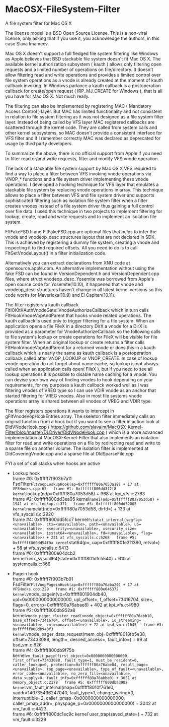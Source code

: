 # MacOSX-FileSystem-Filter
A file system filter for Mac OS X

The license model is a BSD Open Source License. This is a non-viral license, only asking that if you use it, you acknowledge the authors, in this case Slava Imameev.

Mac OS X doesn't support a full fledged file system filtering like Windows as Apple believes that BSD stackable file system doesn't fit Mac OS X. The available kernel authorization subsystem ( kauth ) allows only filtering open requests and a limited number of operations on file/directory. It doesn't allow filtering read and write operations and provides a limited control over file system operations as a vnode is already created at the moment of kauth callback invoking. In Windows parlance a kauth callback is a postoperation callback for create/open request ( IRP_MJ_CREATE for Windows ), that is all you have for Mac OS X. Not much really.

 The filtering can also be implemented by registering MAC ( Mandatory Access Control ) layer. But MAC has limited functionality and not consistent in relation to file system filtering as it was not designed as a file system filter layer. Instead of being called by VFS layer MAC registered callbacks are scattered through the kernel code. They are called from system calls and other kernel subsystems, so MAC doesn't provide a consistent interface for VFS filter and if I remember correctly MAC was declared as deprecated for usage by third party developers.

  To summarize the above, there is no official support from Apple if you need to filter read or/and write requests, filter and modify VFS vnode operation.

The lack of a stackable file system support by Mac OS X VFS required to find a way to place a filter between VFS invoking vnode operations via VNOP_* functions and a file system driver implementing these vnode operations. I developed a hooking technique for VFS layer that emulates a stackable file system by replacing vnode operations in array. This technique allows to place a filter between VFS and file system driver and supports sophisticated filtering such as isolation file system filter when a filter creates vnodes instead of a file system driver thus gaining a full control over file data. I used this technique in two projects to implement filtering for lookup, create, read and write requests and to implement an isolation file system.

 FltFakeFSD.h and FltFakeFSD.cpp are optional files that helps to infer the vnode and vnodeop_desc structures layout that are not declared in SDK.  This is achieved by registering a dummy file system, creating a vnode and inspecting it to find required offsets. All you need to do is to call FltGetVnodeLayout() in a filter initialization code.

 Alternatively you can extract declarations from XNU code at opensource.apple.com. An alternative implementation without using the fake FSD can be found in VersionDependent.h and VersionDependent.cpp files, where struct vnodeop_desc_Yosemite was borrowed from Apple's open source code for Yosemite(10.10), it happened that vnode and vnodeop_desc structures haven't change in all latest kernel versions so this code works for Mavericks(10.9) and El Capitan(10.11).

 The filter registers a kauth callback FltIOKitKAuthVnodeGate::VnodeAuthorizeCallback which in turn calls FltHookVnodeVopAndParent that hooks vnode related operations. The kauth callback is used only to trigger filtering for a file system. When an application opens a file FileX in a directory DirX a vnode for a DirX is provided as a parameter for VnodeAuthorizeCallback so the following calls to file system's lookup or create operations for FileX will be visible for file system filter. When an original lookup or create returns a filter calls FltHookVnodeVopAndParent for a returned vnode or does this in a kauth callback which is nearly the same as kauth callback is a postoperation callback called after VNOP_LOOKUP or VNOP_CREATE. In case of lookup vnode operation do not forget about name cache, so lookup is not always called when an application calls open( FileX ), but if you need to see all lookup operations it is possible to disable name caching for a vnode. You can devise your own way of finding vnodes to hook depending on your requirements, for my purposes a kauth callback worked well as I was filtering vnodes of VREG type so I can use VDIR vnode as an anchor that started filtering for VREG vnodes. Also in most file systems vnode operations array is shared between all vnodes of VREG and VDIR type.

 The filter registers operations it wants to intercept in gFltVnodeVopHookEntries array. The skeleton filter immediately calls an original function from a hook but if you want to see a filter in action look at DldVNodeHook.cpp ( https://github.com/slavaim/MacOSX-Kernel-Filter/blob/master/DLDriver/DldVNodeHook.cpp ) which is a more advanced implementation at MacOSX-Kernel-Filter that also implements an isolation filter for read and write operations on a file by redirecting read and write to a sparse file on another volume. The isolation filter is implemented at DldCoveringVnode.cpp and a sparse file at DldSparseFile.cpp

FYI a set of call stacks when hooks are active  
  
 - Lookup hook  
 frame #0: 0xffffff7f903b7a11 FsdFilter`FltVnopLookupHook(ap=0xffffff80a7053a18) + 17 at VFSHooks.cpp:65  
 frame #1: 0xffffff800dd3f2f8 kernel`lookup(ndp=0xffffff80a7053d58) + 968 at kpi_vfs.c:2783  
 frame #2: 0xffffff800dd3ea95 kernel`namei(ndp=0xffffff80a7053d58) + 1941 at vfs_lookup.c:371  
 frame #3: 0xffffff800dd52005 kernel`nameiat(ndp=0xffffff80a7053d58, dirfd=<unavailable>) + 133 at vfs_syscalls.c:2920  
 frame #4: 0xffffff800dd5fcc7 kernel`fstatat_internal(segflg=<unavailable>, ctx=<unavailable>, path=<unavailable>, ub=<unavailable>, xsecurity=<unavailable>, xsecurity_size=<unavailable>, isstat64=<unavailable>, fd=<unavailable>, flag=<unavailable>) + 231 at vfs_syscalls.c:5268  
 frame #5: 0xffffff800dd54f0a kernel`stat64(p=<unavailable>, uap=0xffffff801e3f1380, retval=<unavailable>) + 58 at vfs_syscalls.c:5413  
 frame #6: 0xffffff800e04dcb2 kernel`unix_syscall64(state=0xffffff801dfc5540) + 610 at systemcalls.c:366  
  
  
 - Pagein hook  
 frame #0: 0xffffff7f903b7b91 FsdFilter`FltVnopPageinHook(ap=0xffffff80a76aba20) + 17 at VFSHooks.cpp:229  
 frame #1: 0xffffff800e046372 kernel`vnode_pagein(vp=0xffffff801904db40, upl=0x0000000000000000, upl_offset=<unavailable>, f_offset=73416704, size=<unavailable>, flags=0, errorp=0xffffff80a76abae8) + 402 at kpi_vfs.c:4980  
 frame #2: 0xffffff800db952a8 kernel`vnode_pager_cluster_read(vnode_object=0xffffff80a76abb10, base_offset=73416704, offset=<unavailable>, io_streaming=<unavailable>, cnt=<unavailable>) + 72 at bsd_vm.c:1045  
 frame #3: 0xffffff800db943f3 kernel`vnode_pager_data_request(mem_obj=0xffffff8018fb5e38, offset=73433088, length=<unavailable>, desired_access=<unavailable>, fault_info=<unavailable>) + 99 at bsd_vm.c:826  
 frame #4: 0xffffff800db9f75b kernel`vm_fault_page(first_object=0x0000000000000000, first_offset=73433088, fault_type=1, must_be_resident=0, caller_lookup=0, protection=0xffffff80a76abe84, result_page=<unavailable>, top_page=<unavailable>, type_of_fault=<unavailable>, error_code=<unavailable>, no_zero_fill=<unavailable>, data_supply=0, fault_info=0xffffff80a76abbe0) + 3051 at memory_object.c:2178  
 frame #5: 0xffffff800dba3902 kernel`vm_fault_internal(map=0xffffff8010f761e0, vaddr=140735436247040, fault_type=1, change_wiring=0, interruptible=2, caller_pmap=0x0000000000000000, caller_pmap_addr=<unavailable>, physpage_p=0x0000000000000000) + 3042 at vm_fault.c:4423  
 frame #6: 0xffffff800dc1ec9c kernel`user_trap(saved_state=<unavailable>) + 732 at vm_fault.c:3229  

